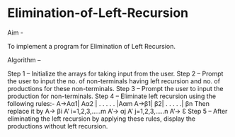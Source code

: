 # Elimination-of-Left-Recursion
Aim -

To implement a program for Elimination of Left Recursion.

Algorithm –

Step 1 – Initialize the arrays for taking input from the user.
Step 2 – Prompt the user to input the no. of non-terminals having left recursion and no. of productions for these non-terminals.
Step 3 – Prompt the user to input the production for non-terminals.
Step 4 – Eliminate left recursion using the following rules:-
A-&gt;Aα1| Aα2 | . . . . . |Aαm
A-&gt;β1| β2| . . . . .| βn
Then replace it by
A-&gt; βi A’ i=1,2,3,…..m
A’-&gt; αj A’ j=1,2,3,…..n
A’-&gt; Ɛ
Step 5 – After eliminating the left recursion by applying these rules, display the productions
without left recursion.

